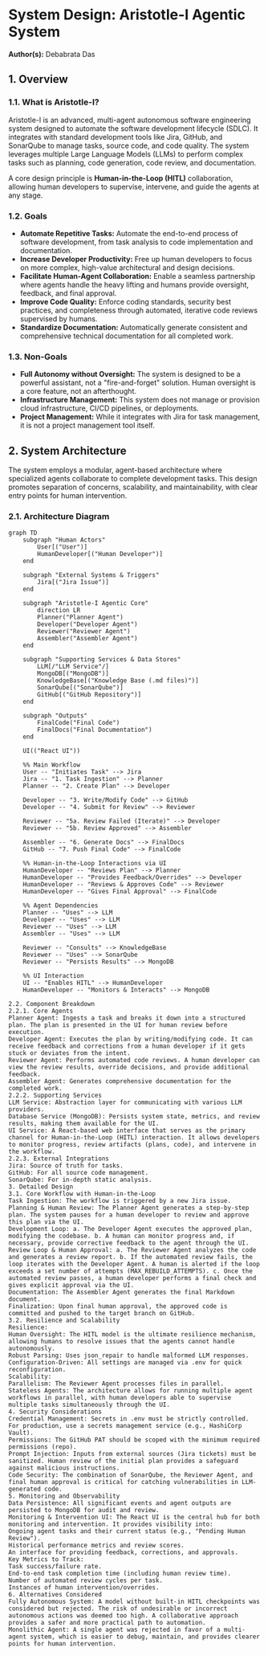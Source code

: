 # System Design: Aristotle-I Agentic System

**Author(s):** Debabrata Das

## 1. Overview

### 1.1. What is Aristotle-I?

Aristotle-I is an advanced, multi-agent autonomous software engineering system designed to automate the software development lifecycle (SDLC). It integrates with standard development tools like Jira, GitHub, and SonarQube to manage tasks, source code, and code quality. The system leverages multiple Large Language Models (LLMs) to perform complex tasks such as planning, code generation, code review, and documentation.

A core design principle is **Human-in-the-Loop (HITL)** collaboration, allowing human developers to supervise, intervene, and guide the agents at any stage.

### 1.2. Goals

*   **Automate Repetitive Tasks:** Automate the end-to-end process of software development, from task analysis to code implementation and documentation.
*   **Increase Developer Productivity:** Free up human developers to focus on more complex, high-value architectural and design decisions.
*   **Facilitate Human-Agent Collaboration:** Enable a seamless partnership where agents handle the heavy lifting and humans provide oversight, feedback, and final approval.
*   **Improve Code Quality:** Enforce coding standards, security best practices, and completeness through automated, iterative code reviews supervised by humans.
*   **Standardize Documentation:** Automatically generate consistent and comprehensive technical documentation for all completed work.

### 1.3. Non-Goals

*   **Full Autonomy without Oversight:** The system is designed to be a powerful assistant, not a "fire-and-forget" solution. Human oversight is a core feature, not an afterthought.
*   **Infrastructure Management:** This system does not manage or provision cloud infrastructure, CI/CD pipelines, or deployments.
*   **Project Management:** While it integrates with Jira for task management, it is not a project management tool itself.

## 2. System Architecture

The system employs a modular, agent-based architecture where specialized agents collaborate to complete development tasks. This design promotes separation of concerns, scalability, and maintainability, with clear entry points for human intervention.

### 2.1. Architecture Diagram

```mermaid
graph TD
    subgraph "Human Actors"
        User[("User")]
        HumanDeveloper[("Human Developer")]
    end

    subgraph "External Systems & Triggers"
        Jira[("Jira Issue")]
    end

    subgraph "Aristotle-I Agentic Core"
        direction LR
        Planner("Planner Agent")
        Developer("Developer Agent")
        Reviewer("Reviewer Agent")
        Assembler("Assembler Agent")
    end

    subgraph "Supporting Services & Data Stores"
        LLM[/"LLM Service"/]
        MongoDB[("MongoDB")]
        KnowledgeBase[("Knowledge Base (.md files)")]
        SonarQube[("SonarQube")]
        GitHub[("GitHub Repository")]
    end

    subgraph "Outputs"
        FinalCode("Final Code")
        FinalDocs("Final Documentation")
    end

    UI(("React UI"))

    %% Main Workflow
    User -- "Initiates Task" --> Jira
    Jira -- "1. Task Ingestion" --> Planner
    Planner -- "2. Create Plan" --> Developer

    Developer -- "3. Write/Modify Code" --> GitHub
    Developer -- "4. Submit for Review" --> Reviewer

    Reviewer -- "5a. Review Failed (Iterate)" --> Developer
    Reviewer -- "5b. Review Approved" --> Assembler

    Assembler -- "6. Generate Docs" --> FinalDocs
    GitHub -- "7. Push Final Code" --> FinalCode

    %% Human-in-the-Loop Interactions via UI
    HumanDeveloper -- "Reviews Plan" --> Planner
    HumanDeveloper -- "Provides Feedback/Overrides" --> Developer
    HumanDeveloper -- "Reviews & Approves Code" --> Reviewer
    HumanDeveloper -- "Gives Final Approval" --> FinalCode

    %% Agent Dependencies
    Planner -- "Uses" --> LLM
    Developer -- "Uses" --> LLM
    Reviewer -- "Uses" --> LLM
    Assembler -- "Uses" --> LLM

    Reviewer -- "Consults" --> KnowledgeBase
    Reviewer -- "Uses" --> SonarQube
    Reviewer -- "Persists Results" --> MongoDB

    %% UI Interaction
    UI -- "Enables HITL" --> HumanDeveloper
    HumanDeveloper -- "Monitors & Interacts" --> MongoDB

2.2. Component Breakdown
2.2.1. Core Agents
Planner Agent: Ingests a task and breaks it down into a structured plan. The plan is presented in the UI for human review before execution.
Developer Agent: Executes the plan by writing/modifying code. It can receive feedback and corrections from a human developer if it gets stuck or deviates from the intent.
Reviewer Agent: Performs automated code reviews. A human developer can view the review results, override decisions, and provide additional feedback.
Assembler Agent: Generates comprehensive documentation for the completed work.
2.2.2. Supporting Services
LLM Service: Abstraction layer for communicating with various LLM providers.
Database Service (MongoDB): Persists system state, metrics, and review results, making them available for the UI.
UI Service: A React-based web interface that serves as the primary channel for Human-in-the-Loop (HITL) interaction. It allows developers to monitor progress, review artifacts (plans, code), and intervene in the workflow.
2.2.3. External Integrations
Jira: Source of truth for tasks.
GitHub: For all source code management.
SonarQube: For in-depth static analysis.
3. Detailed Design
3.1. Core Workflow with Human-in-the-Loop
Task Ingestion: The workflow is triggered by a new Jira issue.
Planning & Human Review: The Planner Agent generates a step-by-step plan. The system pauses for a human developer to review and approve this plan via the UI.
Development Loop: a. The Developer Agent executes the approved plan, modifying the codebase. b. A human can monitor progress and, if necessary, provide corrective feedback to the agent through the UI.
Review Loop & Human Approval: a. The Reviewer Agent analyzes the code and generates a review report. b. If the automated review fails, the loop iterates with the Developer Agent. A human is alerted if the loop exceeds a set number of attempts (MAX_REBUILD_ATTEMPTS). c. Once the automated review passes, a human developer performs a final check and gives explicit approval via the UI.
Documentation: The Assembler Agent generates the final Markdown document.
Finalization: Upon final human approval, the approved code is committed and pushed to the target branch on GitHub.
3.2. Resilience and Scalability
Resilience:
Human Oversight: The HITL model is the ultimate resilience mechanism, allowing humans to resolve issues that the agents cannot handle autonomously.
Robust Parsing: Uses json_repair to handle malformed LLM responses.
Configuration-Driven: All settings are managed via .env for quick reconfiguration.
Scalability:
Parallelism: The Reviewer Agent processes files in parallel.
Stateless Agents: The architecture allows for running multiple agent workflows in parallel, with human developers able to supervise multiple tasks simultaneously through the UI.
4. Security Considerations
Credential Management: Secrets in .env must be strictly controlled. For production, use a secrets management service (e.g., HashiCorp Vault).
Permissions: The GitHub PAT should be scoped with the minimum required permissions (repo).
Prompt Injection: Inputs from external sources (Jira tickets) must be sanitized. Human review of the initial plan provides a safeguard against malicious instructions.
Code Security: The combination of SonarQube, the Reviewer Agent, and final human approval is critical for catching vulnerabilities in LLM-generated code.
5. Monitoring and Observability
Data Persistence: All significant events and agent outputs are persisted to MongoDB for audit and review.
Monitoring & Intervention UI: The React UI is the central hub for both monitoring and intervention. It provides visibility into:
Ongoing agent tasks and their current status (e.g., "Pending Human Review").
Historical performance metrics and review scores.
An interface for providing feedback, corrections, and approvals.
Key Metrics to Track:
Task success/failure rate.
End-to-end task completion time (including human review time).
Number of automated review cycles per task.
Instances of human intervention/overrides.
6. Alternatives Considered
Fully Autonomous System: A model without built-in HITL checkpoints was considered but rejected. The risk of undesirable or incorrect autonomous actions was deemed too high. A collaborative approach provides a safer and more practical path to automation.
Monolithic Agent: A single agent was rejected in favor of a multi-agent system, which is easier to debug, maintain, and provides clearer points for human intervention.
